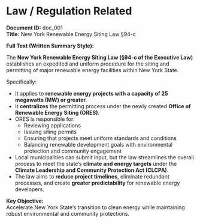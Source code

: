 # Law / Regulation Related

**Document ID:** doc_001  
**Title:** New York Renewable Energy Siting Law §94-c

**Full Text (Written Summary Style):**

The **New York Renewable Energy Siting Law (§94-c of the Executive Law)** establishes an expedited and uniform procedure for the siting and permitting of major renewable energy facilities within New York State. 

Specifically:
- It applies to **renewable energy projects with a capacity of 25 megawatts (MW) or greater**.
- It **centralizes** the permitting process under the newly created **Office of Renewable Energy Siting (ORES)**.
- ORES is responsible for:
  - Reviewing applications
  - Issuing siting permits
  - Ensuring that projects meet uniform standards and conditions
  - Balancing renewable development goals with environmental protection and community engagement
- Local municipalities can submit input, but the law streamlines the overall process to meet the state’s **climate and energy targets** under the **Climate Leadership and Community Protection Act (CLCPA)**.
- The law aims to **reduce project timelines**, eliminate redundant processes, and create **greater predictability** for renewable energy developers.

**Key Objective:**  
Accelerate New York State’s transition to clean energy while maintaining robust environmental and community protections.

 